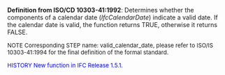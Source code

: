 ﻿**Definition from ISO/CD 10303-41:1992**: Determines whether the components of a calendar date (_IfcCalendarDate_) indicate a valid date. If the calendar date is valid, the function returns TRUE, otherwise it returns FALSE.

> <font size="-1">
  NOTE Corresponding STEP name: valid_calendar_date, please refer to ISO/IS 10303-41:1994
  for the final definition of the formal standard.
</font>

> <font size="-1" color="#0000FF">
  HISTORY New function in IFC Release 1.5.1.
</font>